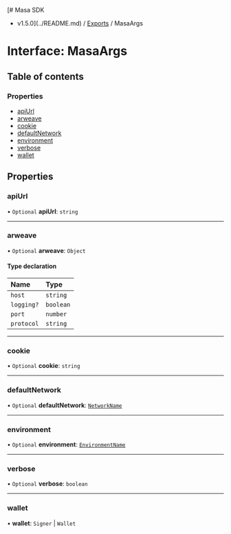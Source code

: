 [# Masa SDK
 - v1.5.0](../README.md) / [Exports](../modules.md) / MasaArgs

# Interface: MasaArgs

## Table of contents

### Properties

- [apiUrl](MasaArgs.md#apiurl)
- [arweave](MasaArgs.md#arweave)
- [cookie](MasaArgs.md#cookie)
- [defaultNetwork](MasaArgs.md#defaultnetwork)
- [environment](MasaArgs.md#environment)
- [verbose](MasaArgs.md#verbose)
- [wallet](MasaArgs.md#wallet)

## Properties

### apiUrl

• `Optional` **apiUrl**: `string`

___

### arweave

• `Optional` **arweave**: `Object`

#### Type declaration

| Name | Type |
| :------ | :------ |
| `host` | `string` |
| `logging?` | `boolean` |
| `port` | `number` |
| `protocol` | `string` |

___

### cookie

• `Optional` **cookie**: `string`

___

### defaultNetwork

• `Optional` **defaultNetwork**: [`NetworkName`](../modules.md#networkname)

___

### environment

• `Optional` **environment**: [`EnvironmentName`](../modules.md#environmentname)

___

### verbose

• `Optional` **verbose**: `boolean`

___

### wallet

• **wallet**: `Signer` \| `Wallet`
